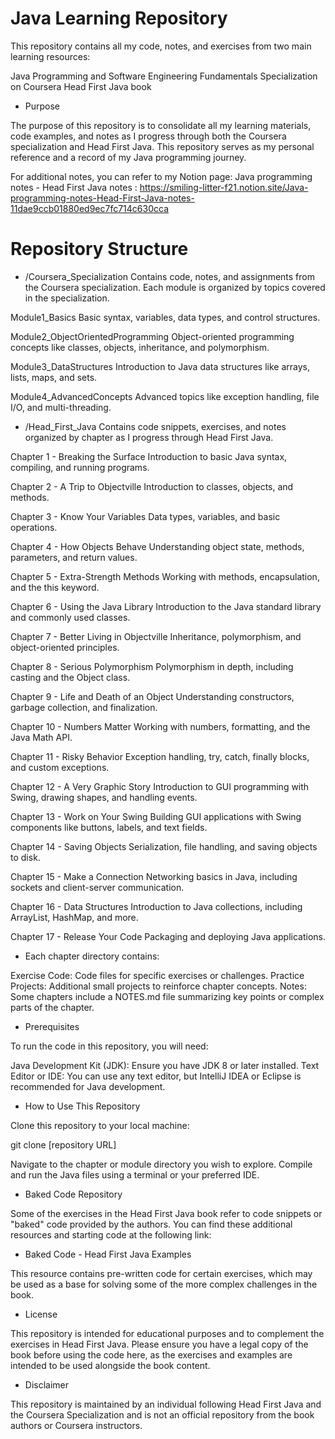 # Java Learning Repository
This repository contains all my code, notes, and exercises from two main learning resources:

Java Programming and Software Engineering Fundamentals Specialization on Coursera
Head First Java book

- Purpose

The purpose of this repository is to consolidate all my learning materials, code examples, and notes as I progress through both the Coursera specialization and Head First Java. This repository serves as my personal reference and a record of my Java programming journey.

For additional notes, you can refer to my Notion page: Java programming notes - Head First Java notes : https://smiling-litter-f21.notion.site/Java-programming-notes-Head-First-Java-notes-11dae9ccb01880ed9ec7fc714c630cca

# Repository Structure

- /Coursera_Specialization
Contains code, notes, and assignments from the Coursera specialization. Each module is organized by topics covered in the specialization.

Module1_Basics
Basic syntax, variables, data types, and control structures.

Module2_ObjectOrientedProgramming
Object-oriented programming concepts like classes, objects, inheritance, and polymorphism.

Module3_DataStructures
Introduction to Java data structures like arrays, lists, maps, and sets.

Module4_AdvancedConcepts
Advanced topics like exception handling, file I/O, and multi-threading.

- /Head_First_Java
Contains code snippets, exercises, and notes organized by chapter as I progress through Head First Java.

Chapter 1 - Breaking the Surface
Introduction to basic Java syntax, compiling, and running programs.

Chapter 2 - A Trip to Objectville
Introduction to classes, objects, and methods.

Chapter 3 - Know Your Variables
Data types, variables, and basic operations.

Chapter 4 - How Objects Behave
Understanding object state, methods, parameters, and return values.

Chapter 5 - Extra-Strength Methods
Working with methods, encapsulation, and the this keyword.

Chapter 6 - Using the Java Library
Introduction to the Java standard library and commonly used classes.

Chapter 7 - Better Living in Objectville
Inheritance, polymorphism, and object-oriented principles.

Chapter 8 - Serious Polymorphism
Polymorphism in depth, including casting and the Object class.

Chapter 9 - Life and Death of an Object
Understanding constructors, garbage collection, and finalization.

Chapter 10 - Numbers Matter
Working with numbers, formatting, and the Java Math API.

Chapter 11 - Risky Behavior
Exception handling, try, catch, finally blocks, and custom exceptions.

Chapter 12 - A Very Graphic Story
Introduction to GUI programming with Swing, drawing shapes, and handling events.

Chapter 13 - Work on Your Swing
Building GUI applications with Swing components like buttons, labels, and text fields.

Chapter 14 - Saving Objects
Serialization, file handling, and saving objects to disk.

Chapter 15 - Make a Connection
Networking basics in Java, including sockets and client-server communication.

Chapter 16 - Data Structures
Introduction to Java collections, including ArrayList, HashMap, and more.

Chapter 17 - Release Your Code
Packaging and deploying Java applications.

- Each chapter directory contains:

Exercise Code: Code files for specific exercises or challenges.
Practice Projects: Additional small projects to reinforce chapter concepts.
Notes: Some chapters include a NOTES.md file summarizing key points or complex parts of the chapter.

- Prerequisites

To run the code in this repository, you will need:

Java Development Kit (JDK): Ensure you have JDK 8 or later installed.
Text Editor or IDE: You can use any text editor, but IntelliJ IDEA or Eclipse is recommended for Java development.

- How to Use This Repository

Clone this repository to your local machine:

git clone [repository URL]

Navigate to the chapter or module directory you wish to explore.
Compile and run the Java files using a terminal or your preferred IDE.

- Baked Code Repository

Some of the exercises in the Head First Java book refer to code snippets or "baked" code provided by the authors. You can find these additional resources and starting code at the following link:

- Baked Code - Head First Java Examples

This resource contains pre-written code for certain exercises, which may be used as a base for solving some of the more complex challenges in the book.

- License

This repository is intended for educational purposes and to complement the exercises in Head First Java. Please ensure you have a legal copy of the book before using the code here, as the exercises and examples are intended to be used alongside the book content.

- Disclaimer

This repository is maintained by an individual following Head First Java and the Coursera Specialization and is not an official repository from the book authors or Coursera instructors.


